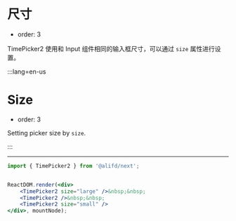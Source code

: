 # 尺寸

- order: 3

TimePicker2 使用和 Input 组件相同的输入框尺寸，可以通过 `size` 属性进行设置。

:::lang=en-us
# Size

- order: 3

Setting picker size by `size`.

:::

---

````jsx
import { TimePicker2 } from '@alifd/next';


ReactDOM.render(<div>
    <TimePicker2 size="large" />&nbsp;&nbsp;
    <TimePicker2 />&nbsp;&nbsp;
    <TimePicker2 size="small" />
</div>, mountNode);
````

